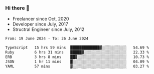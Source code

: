 ### Hi there 👋

- Freelancer since Oct, 2020
- Developer since July, 2017
- Structral Engineer since July, 2012

<!--START_SECTION:waka-->

```txt
From: 19 June 2024 - To: 26 June 2024

TypeScript   15 hrs 59 mins  █████████████▓░░░░░░░░░░░   54.69 %
Ruby         6 hrs 31 mins   █████▓░░░░░░░░░░░░░░░░░░░   22.33 %
ERB          3 hrs 8 mins    ██▓░░░░░░░░░░░░░░░░░░░░░░   10.73 %
JSON         1 hr 11 mins    █░░░░░░░░░░░░░░░░░░░░░░░░   04.09 %
YAML         57 mins         ▓░░░░░░░░░░░░░░░░░░░░░░░░   03.27 %
```

<!--END_SECTION:waka-->
